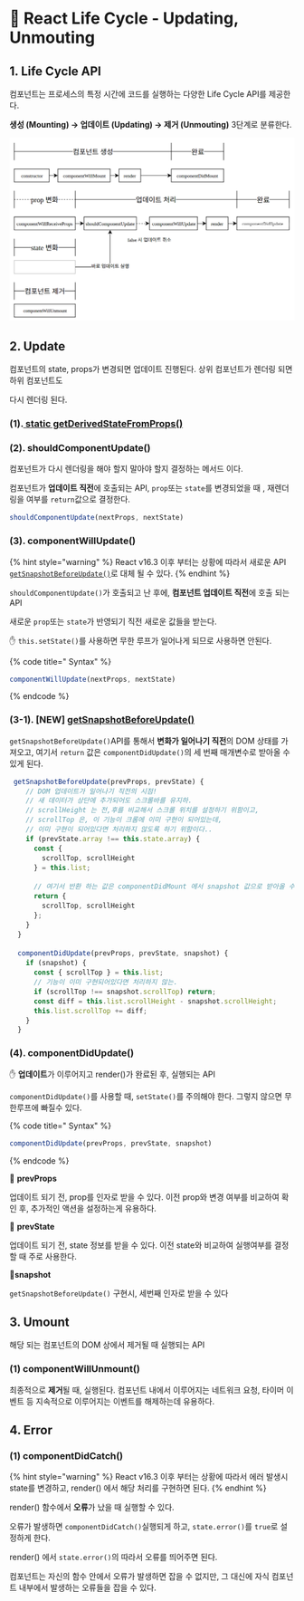# 📄 React Life Cycle - Updating, Unmouting

## 1. Life Cycle API 

컴포넌트는 프로세스의 특정 시간에 코드를 실행하는 다양한 Life Cycle API를 제공한다.

**생성 \(Mounting\) →  업데이트 \(Updating\)  → 제거 \(Unmouting\)**  3단계로 분류한다.

![](../.gitbook/assets/screenshot-from-2016-12-10-00-21-26-1%20%281%29.png)

## 2. Update 

컴포넌트의 state, props가 변경되면 업데이트 진행된다. 상위 컴포넌트가 렌더링 되면 하위 컴포넌트도 

다시 렌더링 된다.

### \(1\).[ static getDerivedStateFromProps\(\)](https://ko.reactjs.org/docs/react-component.html#static-getderivedstatefromprops)

### \(2\). shouldComponentUpdate\(\)

 컴포넌트가 다시 렌더링을 해야 할지 말아야 할지 결정하는 메서드 이다. 

컴포넌트가 **업데이트 직전**에 호출되는 API, `prop`또는 `state`를 변경되었을 때 , 재렌더링을 여부를 `return`값으로 결정한다.

```jsx
shouldComponentUpdate(nextProps, nextState)
```

###  \(**3**\). componentWillUpdate\(\)

{% hint style="warning" %}
React v16.3 이후 부터는 상황에 따라서 새로운  API [`getSnapshotBeforeUpdate()`](https://reactjs.org/docs/react-component.html#getsnapshotbeforeupdate)로 대체 될 수 있다.
{% endhint %}

`shouldComponentUpdate()`가 호출되고 난 후에,  **컴포넌트 업데이트 직전**에 호출 되는  API

새로운 `prop`또는 `state`가 반영되기 직전 새로운 값들을 받는다.



✋ `this.setState()`를 사용하면 무한 루프가 일어나게 되므로 사용하면 안된다.

{% code title=" Syntax" %}
```jsx
componentWillUpdate(nextProps, nextState)
```
{% endcode %}

### \(**3-1**\). \[NEW\] [getSnapshotBeforeUpdate\(\)](https://reactjs.org/docs/react-component.html#getsnapshotbeforeupdate)

 `getSnapshotBeforeUpdate()`API를 통해서 **변화가 일어나기 직전**의 DOM 상태를 가져오고, 여기서 `return` 값은 `componentDidUpdate()`의 세 번째 매개변수로 받아올 수 있게 된다.

```javascript
 getSnapshotBeforeUpdate(prevProps, prevState) {
    // DOM 업데이트가 일어나기 직전의 시점!
    // 새 데이터가 상단에 추가되어도 스크롤바를 유지하.
    // scrollHeight 는 전,후를 비교해서 스크롤 위치를 설정하기 위함이고,
    // scrollTop 은, 이 기능이 크롬에 이미 구현이 되어있는데, 
    // 이미 구현이 되어있다면 처리하지 않도록 하기 위함이다..
    if (prevState.array !== this.state.array) {
      const {
        scrollTop, scrollHeight
      } = this.list;

      // 여기서 반환 하는 값은 componentDidMount 에서 snapshot 값으로 받아올 수 있다.
      return {
        scrollTop, scrollHeight
      };
    }
  }

  componentDidUpdate(prevProps, prevState, snapshot) {
    if (snapshot) {
      const { scrollTop } = this.list;
      // 기능이 이미 구현되어있다면 처리하지 않는.
      if (scrollTop !== snapshot.scrollTop) return; 
      const diff = this.list.scrollHeight - snapshot.scrollHeight;
      this.list.scrollTop += diff;
    }
  }
```

### \(4\). componentDidUpdate\(\)

 ✋ **업데이트**가 이루어지고 render\(\)가 완료된 후, 실행되는 API

`componentDidUpdate()`를 사용할 때, `setState()`를 주의해야 한다. 그렇지 않으면 무한루프에 빠질수 있다.

{% code title=" Syntax" %}
```javascript
componentDidUpdate(prevProps, prevState, snapshot)
```
{% endcode %}

📝 **prevProps**

업데이트 되기 전, prop를 인자로 받을 수 있다. 이전 prop와 변경 여부를 비교하여 확인 후, 추가적인 액션을 설정하는게 유용하다.

📝 **prevState**

업데이트 되기 전, state 정보를 받을 수 있다. 이전 state와 비교하여 실행여부를 결정할 때 주로 사용한다.

📝**snapshot**

`getSnapshotBeforeUpdate()` 구현시, 세번째 인자로 받을 수 있다

## 3. Umount 

해당 되는 컴포넌트의 DOM 상에서 제거될 때 실행되는 API

### \(1\) componentWillUnmount\(\)

최종적으로 **제거**될 때, 실행된다. 컴포넌트 내에서 이루어지는 네트워크 요청, 타이머 이벤트 등 지속적으로 이루어지는 이벤트를 해제하는데 유용하다.

## 4. Error 

### \(1\) componentDidCatch\(\)

{% hint style="warning" %}
React v16.3 이후 부터는 상황에 따라서 에러 발생시 state를 변경하고, render\(\) 에서 해당 처리를 구현하면 된다.
{% endhint %}

render\(\) 함수에서 **오류**가 났을 때 실행할 수 있다.

오류가 발생하면 `componentDidCatch()`실행되게 하고, `state.error()`를 `true`로 설정하게 한다.

render\(\) 에서 `state.error()`의 따라서 오류를 띄어주면 된다.

컴포넌트는 자신의 함수 안에서 오류가 발생하면 잡을 수 없지만, 그 대신에 자식 컴포넌트 내부에서 발생하는 오류들을 잡을 수 있다.


